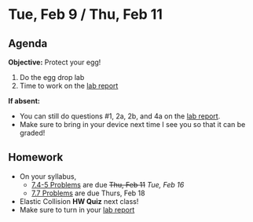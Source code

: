 Tue, Feb 9 / Thu, Feb 11
==================  
  
Agenda  
---------  
**Objective:** Protect your egg!
  
1. Do the egg drop lab
2. Time to work on the [lab report][egg]

**If absent:** 

- You can still do questions #1, 2a, 2b, and 4a on the [lab report][egg].  
- Make sure to bring in your device next time I see you so that it can be graded!
  
Homework   
-------------  
- On your syllabus, 
	- [7.4-5 Problems][7.4-5] are due ~~Thu, Feb 11~~ *Tue, Feb 16*
	- [7.7 Problems][7.7] are due Thurs, Feb 18
- Elastic Collision **HW Quiz** next class!
- Make sure to turn in your [lab report][egg]

[research]: https://avon.schoology.com/assignment/4621629308/
[syllabus]: https://avon.schoology.com/course/2624603229/materials?f=369842845
[7.1-2]: https://avon.schoology.com/assignment/4622403532/
[7.3]: https://avon.schoology.com/assignment/4622408506/
[7.4-5]: https://avon.schoology.com/assignment/4622420473/
[7.7]: https://avon.schoology.com/assignment/4622428426/

[egg]: https://avon.schoology.com/assignment/4650372025/

<!--stackedit_data:
eyJoaXN0b3J5IjpbLTc4NjI3MzM2OSwtMTk3NzU4OTExNywtMT
E2NzQwMTk4MSwxMzA5MTk0MDgsMTI2NDczNzgzNywtMTUwMzUw
MzU5NSwyMDM0MzM5NzMzLC02ODcyNTYwMTYsNTExMjM4NDIxLC
0xNTMwNDc4MDIxLDE4MTc4NDQwMTcsLTEzNTc4MDM4MTIsMTg0
NzQwNDMzNywzODEyMzg1NDQsLTE4NTk3MjYwNzcsNzE1NTY2MD
gxLDIxMzgwMTI1MTgsLTIxNDYzNzA4MTBdfQ==
-->